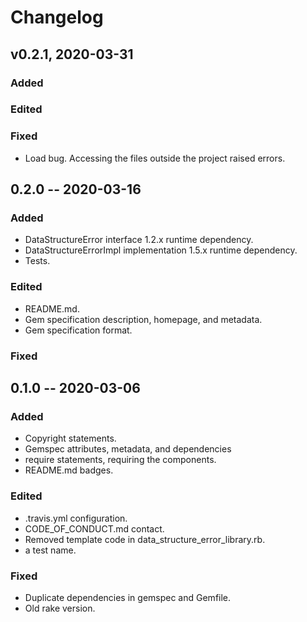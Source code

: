 # Changelog

## v0.2.1, 2020-03-31

### Added

### Edited

### Fixed

- Load bug. Accessing the files outside the project raised errors.

## 0.2.0 -- 2020-03-16

### Added

- DataStructureError interface 1.2.x runtime dependency.
- DataStructureErrorImpl implementation 1.5.x runtime dependency.
- Tests.

### Edited

- README.md.
- Gem specification description, homepage, and metadata.
- Gem specification format.

### Fixed

## 0.1.0 -- 2020-03-06

### Added

- Copyright statements.
- Gemspec attributes, metadata, and dependencies
- require statements, requiring the components.
- README.md badges.

### Edited

- .travis.yml configuration.
- CODE_OF_CONDUCT.md contact.
- Removed template code in data_structure_error_library.rb.
- a test name.

### Fixed

- Duplicate dependencies in gemspec and Gemfile.
- Old rake version.